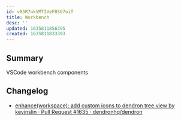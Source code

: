 ```yaml
---
id: v05R7nkVMTIVeF8S67oiT
title: Workbench
desc: ''
updated: 1635811856395
created: 1635811833393
---
```


## Summary
<!-- What is this module about -->

VSCode workbench components



## Changelog
- [enhance(workspace): add custom icons to dendron tree view by kevinslin · Pull Request #1635 · dendronhq/dendron](https://github.com/dendronhq/dendron/pull/1635)
